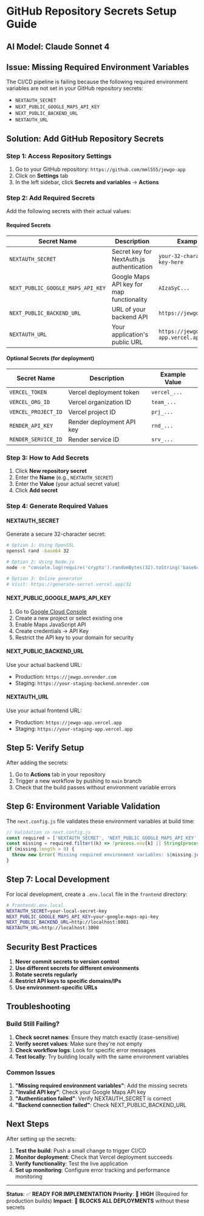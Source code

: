 # GitHub Repository Secrets Setup Guide

## **AI Model**: Claude Sonnet 4

## **Issue**: Missing Required Environment Variables

The CI/CD pipeline is failing because the following required environment variables are not set in your GitHub repository secrets:

- `NEXTAUTH_SECRET`
- `NEXT_PUBLIC_GOOGLE_MAPS_API_KEY`
- `NEXT_PUBLIC_BACKEND_URL`
- `NEXTAUTH_URL`

## **Solution**: Add GitHub Repository Secrets

### **Step 1: Access Repository Settings**

1. Go to your GitHub repository: `https://github.com/mml555/jewgo-app`
2. Click on **Settings** tab
3. In the left sidebar, click **Secrets and variables** → **Actions**

### **Step 2: Add Required Secrets**

Add the following secrets with their actual values:

#### **Required Secrets**

| Secret Name | Description | Example Value |
|-------------|-------------|---------------|
| `NEXTAUTH_SECRET` | Secret key for NextAuth.js authentication | `your-32-character-secret-key-here` |
| `NEXT_PUBLIC_GOOGLE_MAPS_API_KEY` | Google Maps API key for map functionality | `AIzaSyC...` |
| `NEXT_PUBLIC_BACKEND_URL` | URL of your backend API | `https://jewgo.onrender.com` |
| `NEXTAUTH_URL` | Your application's public URL | `https://jewgo-app.vercel.app` |

#### **Optional Secrets (for deployment)**

| Secret Name | Description | Example Value |
|-------------|-------------|---------------|
| `VERCEL_TOKEN` | Vercel deployment token | `vercel_...` |
| `VERCEL_ORG_ID` | Vercel organization ID | `team_...` |
| `VERCEL_PROJECT_ID` | Vercel project ID | `prj_...` |
| `RENDER_API_KEY` | Render deployment API key | `rnd_...` |
| `RENDER_SERVICE_ID` | Render service ID | `srv_...` |

### **Step 3: How to Add Secrets**

1. Click **New repository secret**
2. Enter the **Name** (e.g., `NEXTAUTH_SECRET`)
3. Enter the **Value** (your actual secret value)
4. Click **Add secret**

### **Step 4: Generate Required Values**

#### **NEXTAUTH_SECRET**
Generate a secure 32-character secret:
```bash
# Option 1: Using OpenSSL
openssl rand -base64 32

# Option 2: Using Node.js
node -e "console.log(require('crypto').randomBytes(32).toString('base64'))"

# Option 3: Online generator
# Visit: https://generate-secret.vercel.app/32
```

#### **NEXT_PUBLIC_GOOGLE_MAPS_API_KEY**
1. Go to [Google Cloud Console](https://console.cloud.google.com/)
2. Create a new project or select existing one
3. Enable Maps JavaScript API
4. Create credentials → API Key
5. Restrict the API key to your domain for security

#### **NEXT_PUBLIC_BACKEND_URL**
Use your actual backend URL:
- Production: `https://jewgo.onrender.com`
- Staging: `https://your-staging-backend.onrender.com`

#### **NEXTAUTH_URL**
Use your actual frontend URL:
- Production: `https://jewgo-app.vercel.app`
- Staging: `https://your-staging-app.vercel.app`

## **Step 5: Verify Setup**

After adding the secrets:

1. Go to **Actions** tab in your repository
2. Trigger a new workflow by pushing to `main` branch
3. Check that the build passes without environment variable errors

## **Step 6: Environment Variable Validation**

The `next.config.js` file validates these environment variables at build time:

```javascript
// Validation in next.config.js
const required = ['NEXTAUTH_SECRET', 'NEXT_PUBLIC_GOOGLE_MAPS_API_KEY', 'NEXT_PUBLIC_BACKEND_URL'];
const missing = required.filter((k) => !process.env[k] || String(process.env[k]).trim() === '');
if (missing.length > 0) {
  throw new Error(`Missing required environment variables: ${missing.join(', ')}`);
}
```

## **Step 7: Local Development**

For local development, create a `.env.local` file in the `frontend` directory:

```bash
# frontend/.env.local
NEXTAUTH_SECRET=your-local-secret-key
NEXT_PUBLIC_GOOGLE_MAPS_API_KEY=your-google-maps-api-key
NEXT_PUBLIC_BACKEND_URL=http://localhost:8081
NEXTAUTH_URL=http://localhost:3000
```

## **Security Best Practices**

1. **Never commit secrets to version control**
2. **Use different secrets for different environments**
3. **Rotate secrets regularly**
4. **Restrict API keys to specific domains/IPs**
5. **Use environment-specific URLs**

## **Troubleshooting**

### **Build Still Failing?**

1. **Check secret names**: Ensure they match exactly (case-sensitive)
2. **Verify secret values**: Make sure they're not empty
3. **Check workflow logs**: Look for specific error messages
4. **Test locally**: Try building locally with the same environment variables

### **Common Issues**

1. **"Missing required environment variables"**: Add the missing secrets
2. **"Invalid API key"**: Check your Google Maps API key
3. **"Authentication failed"**: Verify NEXTAUTH_SECRET is correct
4. **"Backend connection failed"**: Check NEXT_PUBLIC_BACKEND_URL

## **Next Steps**

After setting up the secrets:

1. **Test the build**: Push a small change to trigger CI/CD
2. **Monitor deployment**: Check that Vercel deployment succeeds
3. **Verify functionality**: Test the live application
4. **Set up monitoring**: Configure error tracking and performance monitoring

---

**Status**: ✅ **READY FOR IMPLEMENTATION**
**Priority**: 🔴 **HIGH** (Required for production builds)
**Impact**: 🚫 **BLOCKS ALL DEPLOYMENTS** without these secrets
